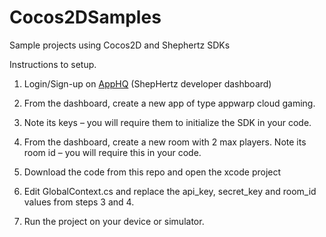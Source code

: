 Cocos2DSamples
==============

Sample projects using Cocos2D and Shephertz SDKs

Instructions to setup.

1. Login/Sign-up on [AppHQ](https://apphq.shephertz.com/register?appwarp=true) (ShepHertz developer dashboard)

2. From the dashboard, create a new app of type appwarp cloud gaming.

3. Note its keys – you will require them to initialize the SDK in your code.

4. From the dashboard, create a new room with 2 max players. Note its room id – you will require this in your code.

5. Download the code from this repo and open the xcode project

6. Edit GlobalContext.cs and replace the api_key, secret_key and room_id values from steps 3 and 4.

7. Run the project on your device or simulator.

